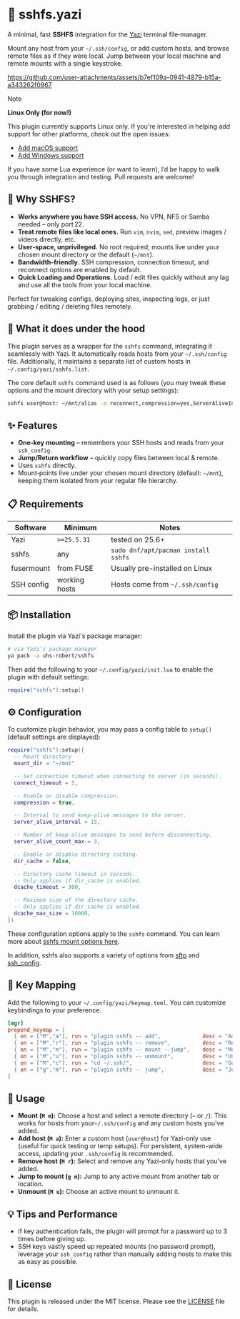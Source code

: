# 🧲 sshfs.yazi

A minimal, fast **SSHFS** integration for the [Yazi](https://github.com/sxyazi/yazi) terminal file‑manager.

Mount any host from your `~/.ssh/config`, or add custom hosts, and browse remote files as if they were local. Jump between your local machine and remote mounts with a single keystroke.

<https://github.com/user-attachments/assets/b7ef109a-0941-4879-b15a-a343262f0967>

> [!NOTE]
>
> **Linux Only (for now!)**
>
> This plugin currently supports Linux only.
> If you're interested in helping add support for other platforms, check out the open issues:
>
> - [Add macOS support](https://github.com/uhs-robert/sshfs.yazi/issues/3)
> - [Add Windows support](https://github.com/uhs-robert/sshfs.yazi/issues/4)
>
> If you have some Lua experience (or want to learn), I’d be happy to walk you through integration and testing. Pull requests are welcome!

## 🤔 Why SSHFS?

- **Works anywhere you have SSH access.** No VPN, NFS or Samba needed – only port 22.
- **Treat remote files like local ones.** Run `vim`, `nvim`, `sed`, preview images / videos directly, etc.
- **User‑space, unprivileged.** No root required; mounts live under your chosen mount directory or the default (`~/mnt`).
- **Bandwidth‑friendly.** SSH compression, connection timeout, and reconnect options are enabled by default.
- **Quick Loading and Operations.** Load / edit files quickly without any lag and use all the tools from your local machine.

Perfect for tweaking configs, deploying sites, inspecting logs, or just grabbing / editing / deleting files remotely.

## 🧠 What it does under the hood

This plugin serves as a wrapper for the `sshfs` command, integrating it seamlessly with Yazi. It automatically reads hosts from your `~/.ssh/config` file. Additionally, it maintains a separate list of custom hosts in `~/.config/yazi/sshfs.list`.

The core default `sshfs` command used is as follows (you may tweak these options and the mount directory with your setup settings):

```sh
sshfs user@host: ~/mnt/alias -o reconnect,compression=yes,ServerAliveInterval=15,ServerAliveCountMax=3
```

## ✨ Features

- **One‑key mounting** – remembers your SSH hosts and reads from your `ssh_config`.
- **Jump/Return workflow** – quickly copy files between local & remote.
- Uses `sshfs` directly.
- Mount‑points live under your chosen mount directory (default: `~/mnt`), keeping them isolated from your regular file hierarchy.

## 📋 Requirements

| Software   | Minimum       | Notes                               |
| ---------- | ------------- | ----------------------------------- |
| Yazi       | `>=25.5.31`   | tested on 25.6+                     |
| sshfs      | any           | `sudo dnf/apt/pacman install sshfs` |
| fusermount | from FUSE     | Usually pre-installed on Linux      |
| SSH config | working hosts | Hosts come from `~/.ssh/config`     |

## 📦 Installation

Install the plugin via Yazi's package manager:

```sh
# via Yazi’s package manager
ya pack -a uhs-robert/sshfs
```

Then add the following to your `~/.config/yazi/init.lua` to enable the plugin with default settings:

```lua
require("sshfs"):setup()
```

## ⚙️ Configuration

To customize plugin behavior, you may pass a config table to `setup()` (default settings are displayed):

```lua
require("sshfs"):setup({
  -- Mount directory
  mount_dir = "~/mnt"

  -- Set connection timeout when connecting to server (in seconds).
  connect_timeout = 5,

  -- Enable or disable compression.
  compression = true,

  -- Interval to send keep-alive messages to the server.
  server_alive_interval = 15,

  -- Number of keep-alive messages to send before disconnecting.
  server_alive_count_max = 3,

  -- Enable or disable directory caching.
  dir_cache = false,

  -- Directory cache timeout in seconds.
  -- Only applies if dir_cache is enabled.
  dcache_timeout = 300,

  -- Maximum size of the directory cache.
  -- Only applies if dir_cache is enabled.
  dcache_max_size = 10000,
})
```

These configuration options apply to the `sshfs` command. You can learn more about [sshfs mount options here](https://man7.org/linux/man-pages/man1/sshfs.1.html).

In addition, sshfs also supports a variety of options from [sftp](https://man7.org/linux/man-pages/man1/sftp.1.html) and [ssh_config](https://man7.org/linux/man-pages/man5/ssh_config.5.html).

## 🎹 Key Mapping

Add the following to your `~/.config/yazi/keymap.toml`. You can customize keybindings to your preference.

```toml
[mgr]
prepend_keymap = [
  { on = ["M","a"], run = "plugin sshfs -- add",             desc = "Add SSH host" },
  { on = ["M","r"], run = "plugin sshfs -- remove",          desc = "Remove SSH host" },
  { on = ["M","m"], run = "plugin sshfs -- mount --jump",    desc = "Mount & jump" },
  { on = ["M","u"], run = "plugin sshfs -- unmount",         desc = "Unmount SSHFS" },
  { on = ["M","c"], run = "cd ~/.ssh/",                      desc = "Go to ssh config" },
  { on = ["g","m"], run = "plugin sshfs -- jump",            desc = "Jump to mount" },
]
```

## 🚀 Usage

- **Mount (`M m`):** Choose a host and select a remote directory (`~` or `/`). This works for hosts from your`~/.ssh/config` and any custom hosts you've added.
- **Add host (`M a`):** Enter a custom host (`user@host`) for Yazi-only use (useful for quick testing or temp setups). For persistent, system-wide access, updating your `.ssh/config` is recommended.
- **Remove host (`M r`):** Select and remove any Yazi-only hosts that you've added.
- **Jump to mount (`g m`):** Jump to any active mount from another tab or location.
- **Unmount (`M u`):** Choose an active mount to unmount it.

## 💡 Tips and Performance

- If key authentication fails, the plugin will prompt for a password up to 3 times before giving up.
- SSH keys vastly speed up repeated mounts (no password prompt), leverage your `ssh_config` rather than manually adding hosts to make this as easy as possible.

## 📜 License

This plugin is released under the MIT license. Please see the [LICENSE](https://github.com/uhs-robert/sshfs.yazi?tab=MIT-1-ov-file) file for details.
